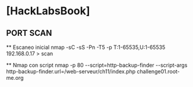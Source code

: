 # [HackLabsBook]

## PORT SCAN
** Escaneo inicial
nmap -sC -sS -Pn -T5 -p T:1-65535,U:1-65535 192.168.0.17 > scan
	
** Nmap con script 
nmap -p 80 --script=http-backup-finder --script-args http-backup-finder.url=/web-serveur/ch11/index.php challenge01.root-me.org
